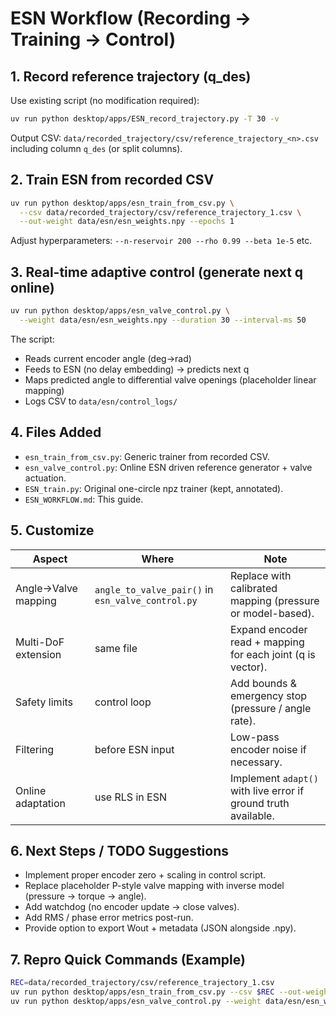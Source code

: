 # ESN Workflow (Recording → Training → Control)

## 1. Record reference trajectory (q_des)

Use existing script (no modification required):

```bash
uv run python desktop/apps/ESN_record_trajectory.py -T 30 -v
```

Output CSV: `data/recorded_trajectory/csv/reference_trajectory_<n>.csv` including column `q_des` (or split columns).

## 2. Train ESN from recorded CSV

```bash
uv run python desktop/apps/esn_train_from_csv.py \
  --csv data/recorded_trajectory/csv/reference_trajectory_1.csv \
  --out-weight data/esn/esn_weights.npy --epochs 1
```

Adjust hyperparameters: `--n-reservoir 200 --rho 0.99 --beta 1e-5` etc.

## 3. Real-time adaptive control (generate next q online)

```bash
uv run python desktop/apps/esn_valve_control.py \
  --weight data/esn/esn_weights.npy --duration 30 --interval-ms 50
```

The script:

- Reads current encoder angle (deg→rad)
- Feeds to ESN (no delay embedding) → predicts next q
- Maps predicted angle to differential valve openings (placeholder linear mapping)
- Logs CSV to `data/esn/control_logs/`

## 4. Files Added

- `esn_train_from_csv.py`: Generic trainer from recorded CSV.
- `esn_valve_control.py`: Online ESN driven reference generator + valve actuation.
- `ESN_train.py`: Original one-circle npz trainer (kept, annotated).
- `ESN_WORKFLOW.md`: This guide.

## 5. Customize

| Aspect | Where | Note |
|--------|-------|------|
| Angle→Valve mapping | `angle_to_valve_pair()` in `esn_valve_control.py` | Replace with calibrated mapping (pressure or model-based). |
| Multi-DoF extension | same file | Expand encoder read + mapping for each joint (q is vector). |
| Safety limits | control loop | Add bounds & emergency stop (pressure / angle rate). |
| Filtering | before ESN input | Low-pass encoder noise if necessary. |
| Online adaptation | use RLS in ESN | Implement `adapt()` with live error if ground truth available. |

## 6. Next Steps / TODO Suggestions

- Implement proper encoder zero + scaling in control script.
- Replace placeholder P-style valve mapping with inverse model (pressure → torque → angle).
- Add watchdog (no encoder update → close valves).
- Add RMS / phase error metrics post-run.
- Provide option to export Wout + metadata (JSON alongside .npy).

## 7. Repro Quick Commands (Example)

```bash
REC=data/recorded_trajectory/csv/reference_trajectory_1.csv
uv run python desktop/apps/esn_train_from_csv.py --csv $REC --out-weight data/esn/esn_weights.npy
uv run python desktop/apps/esn_valve_control.py --weight data/esn/esn_weights.npy --duration 20
```

